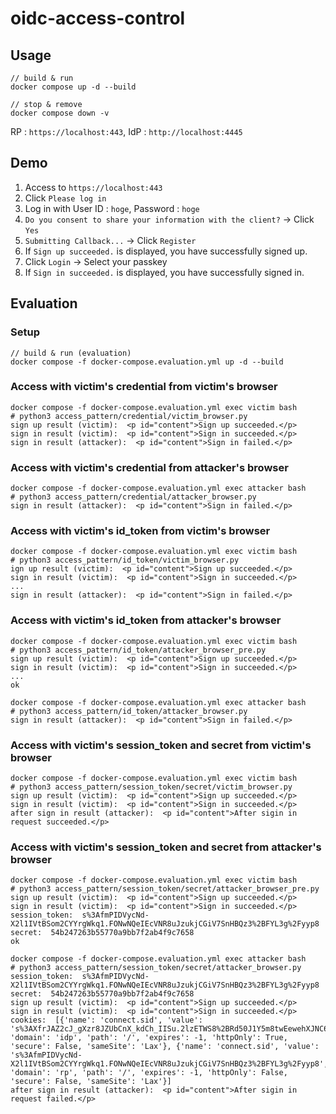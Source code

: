 # oidc-access-control
## Usage

```
// build & run
docker compose up -d --build

// stop & remove
docker compose down -v
```

RP : `https://localhost:443`, IdP : `http://localhost:4445`

## Demo

1. Access to `https://localhost:443`
2. Click `Please log in`
3. Log in with User ID : `hoge`, Password : `hoge`
4. `Do you consent to share your information with the client?` -> Click `Yes`
5. `Submitting Callback...` -> Click `Register`
6. If `Sign up succeeded.` is displayed, you have successfully signed up.
7. Click `Login` -> Select your passkey
8. If `Sign in succeeded.` is displayed, you have successfully signed in.

## Evaluation

### Setup
```
// build & run (evaluation)
docker compose -f docker-compose.evaluation.yml up -d --build
```

### Access with victim's credential from victim's browser
```
docker compose -f docker-compose.evaluation.yml exec victim bash
# python3 access_pattern/credential/victim_browser.py   
sign up result (victim):  <p id="content">Sign up succeeded.</p>
sign in result (victim):  <p id="content">Sign in succeeded.</p>
sign in result (attacker):  <p id="content">Sign in failed.</p>
```

### Access with victim's credential from attacker's browser
```
docker compose -f docker-compose.evaluation.yml exec attacker bash
# python3 access_pattern/credential/attacker_browser.py   
sign in result (attacker):  <p id="content">Sign in failed.</p>
```

### Access with victim's id_token from victim's browser
```
docker compose -f docker-compose.evaluation.yml exec victim bash
# python3 access_pattern/id_token/victim_browser.py
ign up result (victim):  <p id="content">Sign up succeeded.</p>
sign in result (victim):  <p id="content">Sign in succeeded.</p>
...
sign in result (attacker):  <p id="content">Sign in failed.</p>
```

### Access with victim's id_token from attacker's browser
```
docker compose -f docker-compose.evaluation.yml exec victim bash
# python3 access_pattern/id_token/attacker_browser_pre.py
sign up result (victim):  <p id="content">Sign up succeeded.</p>
sign in result (victim):  <p id="content">Sign in succeeded.</p>
...
ok

docker compose -f docker-compose.evaluation.yml exec attacker bash
# python3 access_pattern/id_token/attacker_browser.py
sign in result (attacker):  <p id="content">Sign in failed.</p>
```

### Access with victim's session_token and secret from victim's browser
```
docker compose -f docker-compose.evaluation.yml exec victim bash
# python3 access_pattern/session_token/secret/victim_browser.py
sign up result (victim):  <p id="content">Sign up succeeded.</p>
sign in result (victim):  <p id="content">Sign in succeeded.</p>
after sign in result (attacker):  <p id="content">After sigin in request succeeded.</p>
```

### Access with victim's session_token and secret from attacker's browser
```
docker compose -f docker-compose.evaluation.yml exec victim bash
# python3 access_pattern/session_token/secret/attacker_browser_pre.py
sign up result (victim):  <p id="content">Sign up succeeded.</p>
sign in result (victim):  <p id="content">Sign in succeeded.</p>
session_token:  s%3AfmPIDVycNd-X2l1IVtBSom2CYYrgWkq1.FONwNQeIEcVNR8uJzukjCGiV7SnHBQz3%2BFYL3g%2Fyyp8
secret:  54b247263b55770a9bb7f2ab4f9c7658
ok

docker compose -f docker-compose.evaluation.yml exec attacker bash
# python3 access_pattern/session_token/secret/attacker_browser.py
session_token:  s%3AfmPIDVycNd-X2l1IVtBSom2CYYrgWkq1.FONwNQeIEcVNR8uJzukjCGiV7SnHBQz3%2BFYL3g%2Fyyp8
secret:  54b247263b55770a9bb7f2ab4f9c7658
sign up result (victim):  <p id="content">Sign up succeeded.</p>
sign in result (victim):  <p id="content">Sign in succeeded.</p>
cookies:  [{'name': 'connect.sid', 'value': 's%3AXfrJAZ2cJ_gXzr8JZUbCnX_kdCh_IISu.2lzETWS8%2BRd50J1Y5m8twEewehXJNC65%2BazaOJgC938', 'domain': 'idp', 'path': '/', 'expires': -1, 'httpOnly': True, 'secure': False, 'sameSite': 'Lax'}, {'name': 'connect.sid', 'value': 's%3AfmPIDVycNd-X2l1IVtBSom2CYYrgWkq1.FONwNQeIEcVNR8uJzukjCGiV7SnHBQz3%2BFYL3g%2Fyyp8', 'domain': 'rp', 'path': '/', 'expires': -1, 'httpOnly': False, 'secure': False, 'sameSite': 'Lax'}]
after sign in result (attacker):  <p id="content">After sigin in request failed.</p>
```